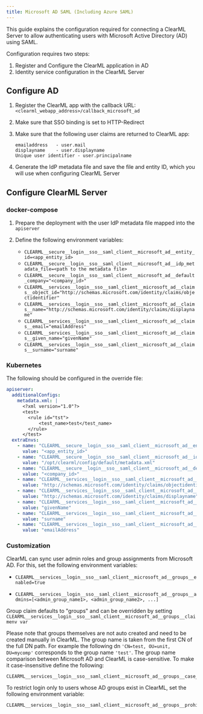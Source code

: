```yaml
---
title: Microsoft AD SAML (Including Azure SAML)
---
```


This guide explains the configuration required for connecting a ClearML Server to allow authenticating users with Microsoft Active Directory (AD) using SAML.

Configuration requires two steps:

1. Register and Configure the ClearML application in AD  
2. Identity service configuration in the ClearML Server

## Configure AD

1. Register the ClearML app with the callback URL: `<clearml_webapp_address>/callback_microsoft_ad`
1. Make sure that SSO binding is set to HTTP-Redirect
1. Make sure that the following user claims are returned to ClearML app:

   ```
   emailaddress   - user.mail
   displayname    - user.displayname
   Unique user identifier - user.principalname
   ```
1. Generate the IdP metadata file and save the file and entity ID, which you will use when configuring ClearML Server

## Configure ClearML Server 

### docker-compose
1. Prepare the deployment with the user IdP metadata file mapped into the `apiserver`
1. Define the following environment variables:

   * `CLEARML__secure__login__sso__saml_client__microsoft_ad__entity_id=<app_entity_id>`
   * `CLEARML__secure__login__sso__saml_client__microsoft_ad__idp_metadata_file=<path to the metadata file>`
   * `CLEARML__secure__login__sso__saml_client__microsoft_ad__default_company="<company_id>"`
   * `CLEARML__services__login__sso__saml_client__microsoft_ad__claims__object_id="http://schemas.microsoft.com/identity/claims/objectidentifier"`
   * `CLEARML__services__login__sso__saml_client__microsoft_ad__claims__name="http://schemas.microsoft.com/identity/claims/displayname"`
   * `CLEARML__services__login__sso__saml_client__microsoft_ad__claims__email="emailAddress"`
   * `CLEARML__services__login__sso__saml_client__microsoft_ad__claims__given_name="givenName"`
   * `CLEARML__services__login__sso__saml_client__microsoft_ad__claims__surname="surname"`

### Kubernetes

The following should be configured in the override file:


```yaml
apiserver:
  additionalConfigs:
    metadata.xml: |
      <?xml version="1.0"?>
      <test>
        <rule id="tst">
            <test_name>test</test_name>
        </rule>
      </test>
  extraEnvs:
    - name: "CLEARML__secure__login__sso__saml_client__microsoft_ad__entity_id"
      value: "<app_entity_id>"
    - name: "CLEARML__secure__login__sso__saml_client__microsoft_ad__idp_metadata_file"
      value: "/opt/clearml/config/default/metadata.xml"
    - name: "CLEARML__secure__login__sso__saml_client__microsoft_ad__default_company"
      value: "<company_id>"
    - name: "CLEARML__services__login__sso__saml_client__microsoft_ad__claims__object_id"
      value: "http://schemas.microsoft.com/identity/claims/objectidentifier"
    - name: "CLEARML__services__login__sso__saml_client__microsoft_ad__claims__name"
      value: "http://schemas.microsoft.com/identity/claims/displayname"
    - name: "CLEARML__services__login__sso__saml_client__microsoft_ad__claims__given_name"
      value: "givenName"
    - name: "CLEARML__services__login__sso__saml_client__microsoft_ad__claims__surname"
      value: "surname"
    - name: "CLEARML__services__login__sso__saml_client__microsoft_ad__claims__email"
      value: "emailAddress"
```

### Customization
ClearML can sync user admin roles and group assignments from Microsoft AD. For this, set the following environment 
variables:

* `CLEARML__services__login__sso__saml_client__microsoft_ad__groups__enabled=true`

* `CLEARML__services__login__sso__saml_client__microsoft_ad__groups__admins=[<admin_group_name1>, <admin_group_name2>, ...]`

Group claim defaults to "groups" and can be overridden by setting `CLEARML__services__login__sso__saml_client__microsoft_ad__groups__claimenv var`

Please note that groups themselves are not auto created and need to be created manually in ClearML. The group name is taken
from the first CN of the full DN path. For example the following dn `'CN=test, OU=unit, DU=mycomp'` corresponds to the 
group name `'test'`. The group name comparison between Microsoft AD and ClearML is case-sensitive. To make it case-insensitive define the following:

```
CLEARML__services__login__sso__saml_client__microsoft_ad__groups__case_sensitive=false
```

To restrict login only to users whose AD groups exist in ClearML, set the following environment variable:

```
CLEARML__services__login__sso__saml_client__microsoft_ad__groups__prohibit_user_signup_if_not_in_group=true
```